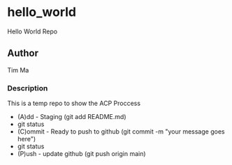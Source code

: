 # hello_world
Hello World Repo

## Author
Tim Ma

### Description
This is a temp repo to show the ACP Proccess

- (A)dd - Staging (git add README.md)
- git status
- (C)ommit - Ready to push to github (git commit -m "your message goes here")
- git status
- (P)ush - update github (git push origin main)

